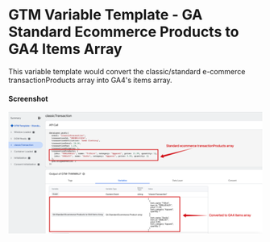 # GTM Variable Template - GA Standard Ecommerce Products to GA4 Items Array

This variable template would convert the classic/standard e-commerce transactionProducts array into GA4's items array.

#### Screenshot

![Screenshot](screenshot_01.png)
